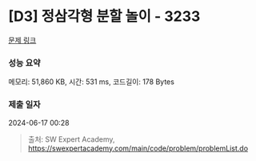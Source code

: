 # [D3] 정삼각형 분할 놀이 - 3233 

[문제 링크](https://swexpertacademy.com/main/code/problem/problemDetail.do?contestProbId=AWAe5G8afT0DFAUw) 

### 성능 요약

메모리: 51,860 KB, 시간: 531 ms, 코드길이: 178 Bytes

### 제출 일자

2024-06-17 00:28



> 출처: SW Expert Academy, https://swexpertacademy.com/main/code/problem/problemList.do
